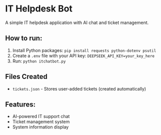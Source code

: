 

# IT Helpdesk Bot

A simple IT helpdesk application with AI chat and ticket management.

## How to run:
1. Install Python packages: `pip install requests python-dotenv psutil`
2. Create a `.env` file with your API key: `DEEPSEEK_API_KEY=your_key_here`
3. Run: `python itchatbot.py`
## Files Created
- `tickets.json` - Stores user-added tickets (created automatically)
## Features:
- AI-powered IT support chat
- Ticket management system
- System information display

